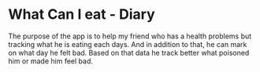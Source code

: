 # What Can I eat - Diary

The purpose of the app is to help my friend who has a health problems but tracking what he is eating each days. And in addition to that, he can mark on what day he felt bad. Based on that data he track better what poisoned him or made him feel bad.


